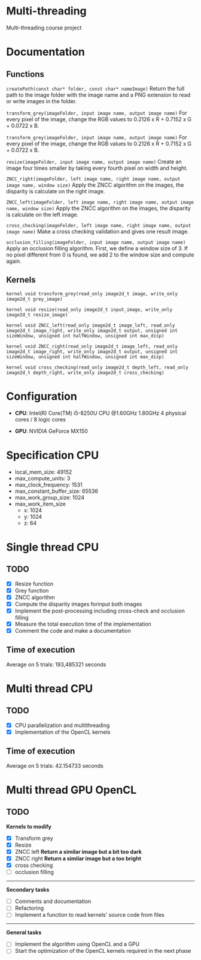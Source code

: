 # Multi-threading
Multi-threading course project

# Documentation
## Functions

```createPath(const char* folder, const char* nameImage)```
Return the full path to the image folder with the image name and a PNG extension to read or write images in the folder.

```transform_grey(imageFolder, input image name, output image name)```
For every pixel of the image, change the RGB values to 0.2126 x R + 0.7152 x G + 0.0722 x B.

```transform_grey(imageFolder, input image name, output image name)```
For every pixel of the image, change the RGB values to 0.2126 x R + 0.7152 x G + 0.0722 x B.

```resize(imageFolder, input image name, output image name)```
Create an image four times smaller by taking every fourth pixel on width and height.

```ZNCC_right(imageFolder, left image name, right image name, output image name, window size)```
Apply the ZNCC algorithm on the images, the disparity is calculate on the right image.

```ZNCC_left(imageFolder, left image name, right image name, output image name, window size)```
Apply the ZNCC algorithm on the images, the disparity is calculate on the left image.

```cross_checking(imageFolder, left image name, right image name, output image name)```
Make a cross checking validation and gives one result image.

```occlusion_filling(imageFolder, input image name, output image name)```
Apply an occlusion filling algorithm. First, we define a window size of 3. If no pixel different from 0 is found, we add 2 to the window size and compute again.

## Kernels

```kernel void transform_grey(read_only image2d_t image, write_only image2d_t grey_image)```

```kernel void resize(read_only image2d_t input_image, write_only image2d_t resize_image)```

```kernel void ZNCC_left(read_only image2d_t image_left, read_only image2d_t image_right, write_only image2d_t output, unsigned int sizeWindow, unsigned int halfWindow, unsigned int max_disp)```

```kernel void ZNCC_right(read_only image2d_t image_left, read_only image2d_t image_right, write_only image2d_t output, unsigned int sizeWindow, unsigned int halfWindow, unsigned int max_disp)```

```kernel void cross_checking(read_only image2d_t depth_left, read_only image2d_t depth_right, write_only image2d_t cross_checking)```

# Configuration

- **CPU**:  Intel(R) Core(TM) i5-8250U CPU @1.60GHz 1.80GHz 
            4 physical cores / 8 logic cores

- **GPU**:  NVIDIA GeForce MX150

# Specification CPU

- local_mem_size: 49152
- max_compute_units: 3
- max_clock_frequency: 1531
- max_constant_buffer_size: 65536
- max_work_group_size: 1024
- max_work_item_size	
    - x: 1024 
    - y: 1024 
    - z: 64

# Single thread CPU
## TODO

- [x] Resize function
- [x] Grey function
- [x] ZNCC algorithm 
- [x] Compute the disparity images forinput  both images
- [x] Implement the post-processing including cross-check and occlusion filling
- [x] Measure the total execution time of the implementation
- [x] Comment the code and make a documentation

## Time of execution

Average on 5 trials: 193,485321 seconds

# Multi thread CPU

## TODO

- [x] CPU parallelization and multithreading
- [x] Implementation of the OpenCL kernels

## Time of execution

Average on 5 trials: 42.154733 seconds

# Multi thread GPU OpenCL

## TODO

**Kernels to modify**

- [x] Transform grey
- [x] Resize
- [x] ZNCC left **Return a similar image but a bit too dark**
- [x] ZNCC right **Return a similar image but a too bright**
- [x] cross checking
- [ ] occlusion filling
________________________________________________________________________________________

**Secondary tasks**

- [ ] Comments and documentation
- [ ] Refactoring
- [ ] Implement a function to read kernels' source code from files

________________________________________________________________________________________

**General tasks**

- [ ] Implement the algorithm using OpenCL and a GPU
- [ ] Start the optimization of the OpenCL kernels required in the next phase